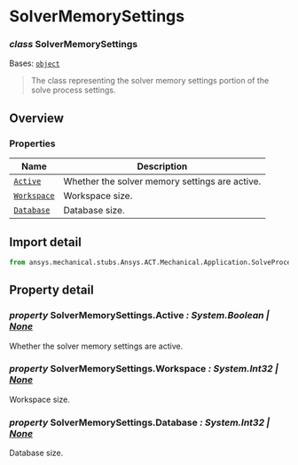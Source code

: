 # SolverMemorySettings

<a id="SolverMemorySettings"></a>

### *class* SolverMemorySettings

Bases: [`object`](https://docs.python.org/3/library/functions.html#object)

> The class representing the solver memory settings portion of the solve process settings.

> <!-- !! processed by numpydoc !! -->

<a id="overview"></a>

## Overview

### Properties

| Name | Description |
|------------------------------------------------|--------------------------------------------------|
| [`Active`](#SolverMemorySettings.Active)       | Whether the solver memory settings are active.   |
| [`Workspace`](#SolverMemorySettings.Workspace) | Workspace size.                                  |
| [`Database`](#SolverMemorySettings.Database)   | Database size.                                   |

<a id="import-detail"></a>

## Import detail

```python
from ansys.mechanical.stubs.Ansys.ACT.Mechanical.Application.SolveProcessSettings import SolverMemorySettings
```

<a id="property-detail"></a>

## Property detail

<a id="SolverMemorySettings.Active"></a>

### *property* SolverMemorySettings.Active *: System.Boolean | [None](https://docs.python.org/3/library/constants.html#None)*

Whether the solver memory settings are active.

<!-- !! processed by numpydoc !! -->

<a id="SolverMemorySettings.Workspace"></a>

### *property* SolverMemorySettings.Workspace *: System.Int32 | [None](https://docs.python.org/3/library/constants.html#None)*

Workspace size.

<!-- !! processed by numpydoc !! -->

<a id="SolverMemorySettings.Database"></a>

### *property* SolverMemorySettings.Database *: System.Int32 | [None](https://docs.python.org/3/library/constants.html#None)*

Database size.

<!-- !! processed by numpydoc !! -->
